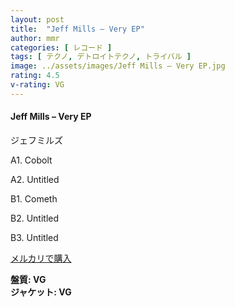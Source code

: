 ```yaml
---
layout: post
title:  "Jeff Mills – Very EP"
author: mmr
categories: [ レコード ]
tags: [ テクノ, デトロイトテクノ, トライバル ]
image: ../assets/images/Jeff Mills – Very EP.jpg
rating: 4.5
v-rating: VG
---
```


#### Jeff Mills – Very EP

ジェフミルズ

A1. Cobolt

A2. Untitled

B1. Cometh

B2. Untitled

B3. Untitled

[メルカリで購入](https://jp.mercari.com/item/m40010323635)

<div class="mt-4 mb-4 d-flex align-items-center">
<strong class="mr-1">盤質: VG</strong>
</div>
<div class="mt-4 mb-4 d-flex align-items-center">
<strong class="mr-1">ジャケット: VG</strong>
</div>
